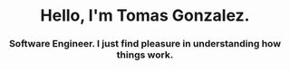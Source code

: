<h1 align="center">Hello, I'm Tomas Gonzalez.</h1>
<h3 align="center">Software Engineer. I just find pleasure in understanding how things work.</h3>
